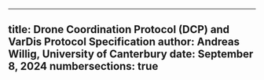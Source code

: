 
---
title: Drone Coordination Protocol (DCP) and VarDis Protocol Specification
author: Andreas Willig, University of Canterbury
date: September 8, 2024
numbersections: true
---

